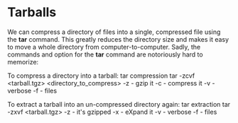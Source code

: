 # Tarballs

We can compress a directory of files into a single, compressed file using the **tar** command. This greatly reduces the directory size and makes it easy to move a whole directory from computer-to-computer. Sadly, the commands and option for the **tar** command are notoriously hard to memorize:



To compress a directory into a tarball:
tar compression
tar -zcvf <tarball.tgz> <directory_to_compress>
-z - gzip it
-c - compress it
-v - verbose
-f - files

To extract a tarball into an un-compressed directory again:
tar extraction
tar -zxvf <tarball.tgz>
-z - it's gzipped
-x - eXpand it
-v - verbose
-f - files
